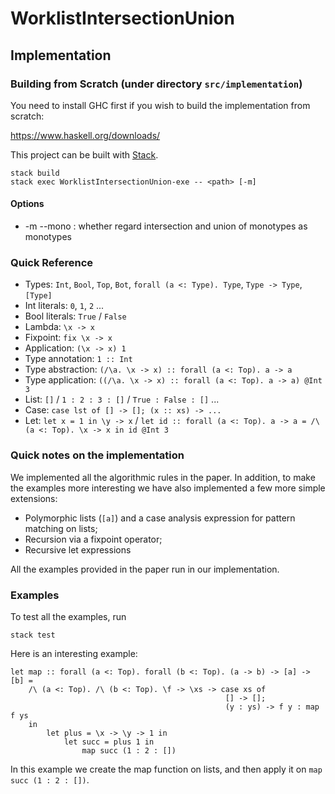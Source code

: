 # WorklistIntersectionUnion

## Implementation

### Building from Scratch (under directory `src/implementation`)

You need to install GHC first if you wish to build the implementation from scratch:

https://www.haskell.org/downloads/

This project can be built with [Stack](https://docs.haskellstack.org/en/stable/README/).

```
stack build
stack exec WorklistIntersectionUnion-exe -- <path> [-m]
```

#### Options

* -m --mono : whether regard intersection and union of monotypes as monotypes

### Quick Reference

* Types: `Int`, `Bool`, `Top`, `Bot`, `forall (a <: Type). Type`, `Type -> Type`, `[Type]`
* Int literals: `0`, `1`, `2` ...
* Bool literals: `True` / `False`
* Lambda: `\x -> x`
* Fixpoint: `fix \x -> x`
* Application: `(\x -> x) 1`
* Type annotation: `1 :: Int`
* Type abstraction: `(/\a. \x -> x) :: forall (a <: Top). a -> a`
* Type application: `((/\a. \x -> x) :: forall (a <: Top). a -> a) @Int 3`
* List: `[]` / `1 : 2 : 3 : []` / `True : False : []` ...
* Case: `case lst of [] -> []; (x :: xs) -> ...`
* Let: `let x = 1 in \y -> x` / `let id :: forall (a <: Top). a -> a = /\(a <: Top). \x -> x in id @Int 3`

### Quick notes on the implementation

We implemented all the algorithmic rules in the paper. In addition, to make the
examples more interesting we have also implemented a few more simple extensions:

- Polymorphic lists (`[a]`) and a case analysis expression for
pattern matching on lists;
- Recursion via a fixpoint operator;
- Recursive let expressions

All the examples provided in the paper run in our implementation. 

### Examples

To test all the examples, run

```
stack test
```

Here is an interesting example:

```
let map :: forall (a <: Top). forall (b <: Top). (a -> b) -> [a] -> [b] =
    /\ (a <: Top). /\ (b <: Top). \f -> \xs -> case xs of
                                                [] -> [];
                                                (y : ys) -> f y : map f ys
    in
        let plus = \x -> \y -> 1 in
            let succ = plus 1 in
                map succ (1 : 2 : [])
```

In this example we create the map function on lists, and then apply
it on `map succ (1 : 2 : [])`.
